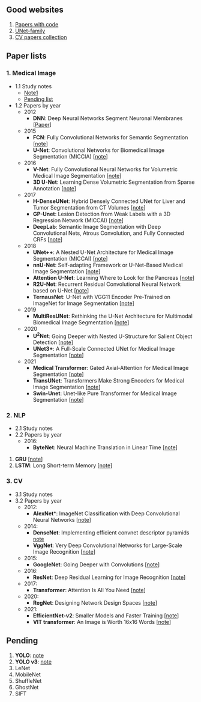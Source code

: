 ## Good websites
1. [Papers with code](https://paperswithcode.com/)
2. [UNet-family](https://github.com/ShawnBIT/UNet-family)
3. [CV papers collection](https://painterdrown.github.io/cv/)

## Paper lists
### 1. Medical Image
  - 1.1 Study notes
    - [Note1](https://github.com/ruiyangqin2016/paper_review/blob/main/Study_notes/main.md) <br/>
    - [Pending list](https://github.com/ruiyangqin2016/paper_review/blob/main/Study_notes/Pending_list.md)
  - 1.2 Papers by year
    - 2012
      - **DNN**: Deep Neural Networks Segment Neuronal Membranes [[Paper](https://people.idsia.ch/~juergen/nips2012.pdf)]
    - 2015
      - **FCN**: Fully Convolutional Networks for Semantic Segmentation [[note](https://github.com/ruiyangqin2016/paper_review/blob/main/CNN/FCN.md)]
      - **U-Net**: Convolutional Networks for Biomedical Image Segmentation (MICCIA) [[note](https://github.com/ruiyangqin2016/paper_review/blob/main/image_segmentation/UNet.md)]
    - 2016
      - **V-Net**: Fully Convolutional Neural Networks for Volumetric Medical Image Segmentation [[note](https://github.com/ruiyangqin2016/paper_review/blob/main/image_segmentation/2016/VNet.md)]
      - **3D U-Net**: Learning Dense Volumetric Segmentation from Sparse Annotation [[note](https://github.com/ruiyangqin2016/paper_review/blob/main/image_segmentation/2016/3DUNet.md)]
    - 2017
      - **H-DenseUNet**: Hybrid Densely Connected UNet for Liver and Tumor Segmentation from CT Volumes [[note](https://github.com/ruiyangqin2016/paper_review/blob/main/image_segmentation/2017/H-DenseUNet.md)]
      - **GP-Unet**: Lesion Detection from Weak Labels with a 3D Regression Network (MICCAI) [[note](https://github.com/ruiyangqin2016/paper_review/blob/main/image_segmentation/2017/GP-UNet.md)]
      - **DeepLab**: Semantic Image Segmentation with Deep Convolutional Nets, Atrous Convolution, and Fully Connected CRFs [[note](https://github.com/ruiyangqin2016/paper_review/blob/main/image_segmentation/2017/DeepLab.md)]
    - 2018
      - **UNet++**: A Nested U-Net Architecture for Medical Image Segmentation (MICCAI) [[note](https://github.com/ruiyangqin2016/paper_review/blob/main/image_segmentation/unet%2B%2B.md)]
      - **nnU-Net**: Self-adapting Framework or U-Net-Based Medical Image Segmentation [[note](https://github.com/ruiyangqin2016/paper_review/blob/main/image_segmentation/nnU-Net.md)]
      - **Attention U-Net**: Learning Where to Look for the Pancreas [[note](https://github.com/ruiyangqin2016/paper_review/blob/main/image_segmentation/attention_unet.md)]
      - **R2U-Net**: Recurrent Residual Convolutional Neural Network based on U-Net [[note](https://github.com/ruiyangqin2016/paper_review/blob/main/image_segmentation/R2U-Net.md)]
      - **TernausNet**: U-Net with VGG11 Encoder Pre-Trained on ImageNet for Image Segmentation [[note](https://github.com/ruiyangqin2016/paper_review/edit/main/image_segmentation/TernausNet.md)]
    - 2019
      - **MultiResUNet**: Rethinking the U-Net Architecture for Multimodal Biomedical Image Segmentation [[note](https://github.com/ruiyangqin2016/paper_review/blob/main/image_segmentation/multiResNet.md)]
    - 2020
      - **U<sup>2</sup>Net**: Going Deeper with Nested U-Structure for Salient Object Detection [[note](https://github.com/ruiyangqin2016/paper_review/blob/main/image_segmentation/2020/U2Net.md)]
      - **UNet3+**: A Full-Scale Connected UNet for Medical Image Segmentation [[note](https://github.com/ruiyangqin2016/paper_review/blob/main/image_segmentation/2020/UNet3Plus.md)]
    - 2021
      - **Medical Transformer**: Gated Axial-Attention for Medical Image Segmentation [[note](https://github.com/ruiyangqin2016/paper_review/blob/main/image_segmentation/2021/gated_axial.md)]
      - **TransUNet**: Transformers Make Strong Encoders for Medical Image Segmentation [[note](https://github.com/ruiyangqin2016/paper_review/blob/main/image_segmentation/2021/TransUNet.md)]
      - **Swin-Unet**: Unet-like Pure Transformer for Medical Image Segmentation [[note](https://github.com/ruiyangqin2016/paper_review/blob/main/image_segmentation/2021/Swin-Unet.md)]

### 2. NLP
  - 2.1 Study notes
  - 2.2 Papers by year
    - 2016:
      - **ByteNet**: Neural Machine Translation in Linear Time [[note](https://github.com/ruiyangqin2016/paper_review/blob/main/nlp/2016/byteNet.md)]
1. **GRU** [[note](https://github.com/ruiyangqin2016/paper_review/blob/main/RNN/GRU.md)]
2. **LSTM**: Long Short-term Memory [[note](https://github.com/ruiyangqin2016/paper_review/blob/main/RNN/lstm.md)]

### 3. CV
  - 3.1 Study notes
  - 3.2 Papers by year
    - 2012:
      - **AlexNet***: ImageNet Classification with Deep Convolutional Neural Networks [[note](https://github.com/ruiyangqin2016/paper_review/blob/main/CNN/alexnet.md)]
    - 2014:
      - **DenseNet**: Implementing efficient convnet descriptor pyramids [note](https://github.com/ruiyangqin2016/paper_review/blob/main/CNN/DenseNet.md)
      - **VggNet**: Very Deep Convolutional Networks for Large-Scale Image Recognition [[note](https://github.com/ruiyangqin2016/paper_review/blob/main/CNN/VGGnet.md)]
    - 2015:
      - **GoogleNet**: Going Deeper with Convolutions [[note](https://github.com/ruiyangqin2016/paper_review/blob/main/CNN/googleNet.md)]
    - 2016:
      - **ResNet**: Deep Residual Learning for Image Recognition [[note](https://github.com/ruiyangqin2016/paper_review/blob/main/CNN/ResNet.md)]
    - 2017:
      - **Transformer**: Attention Is All You Need [[note](https://github.com/ruiyangqin2016/paper_review/blob/main/image_segmentation/Transformer.md)]
    - 2020:
      - **RegNet**: Designing Network Design Spaces [[note](https://github.com/ruiyangqin2016/paper_review/blob/main/CNN/RegNet.md)]
    - 2021:
      - **EfficientNet-v2**: Smaller Models and Faster Training [[note](https://github.com/ruiyangqin2016/paper_review/edit/main/CNN/EfficientNet_v2.md)]
      - **VIT transformer**: An Image is Worth 16x16 Words [[note](https://github.com/ruiyangqin2016/paper_review/blob/main/CV/2021/vit.md)]

## Pending
1. **YOLO**: [note](https://github.com/ruiyangqin2016/paper_review/blob/main/CNN/YOLO.md)
2. **YOLO v3**: [note](https://github.com/ruiyangqin2016/paper_review/blob/main/CNN/YOLOv3.md)
2. LeNet
3. MobileNet
5. ShuffleNet
6. GhostNet
7. SIFT
